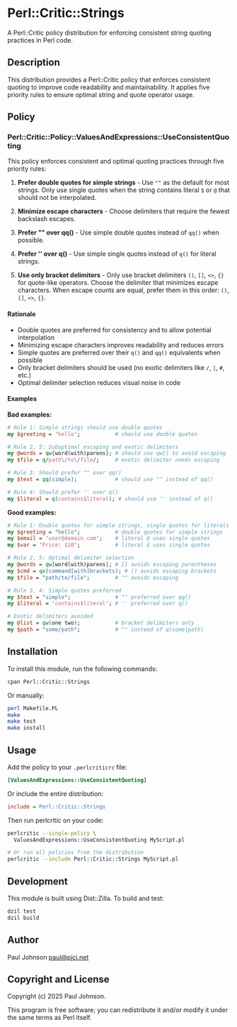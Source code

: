# Perl::Critic::Strings

A Perl::Critic policy distribution for enforcing consistent string quoting
practices in Perl code.

## Description

This distribution provides a Perl::Critic policy that enforces consistent
quoting to improve code readability and maintainability. It applies five
priority rules to ensure optimal string and quote operator usage.

## Policy

### Perl::Critic::Policy::ValuesAndExpressions::UseConsistentQuoting

This policy enforces consistent and optimal quoting practices through five
priority rules:

1. **Prefer double quotes for simple strings** - Use `""` as the default for
   most strings. Only use single quotes when the string contains literal `$`
   or `@` that should not be interpolated.

2. **Minimize escape characters** - Choose delimiters that require the fewest
   backslash escapes.

3. **Prefer "" over qq()** - Use simple double quotes instead of `qq()`
   when possible.

4. **Prefer '' over q()** - Use simple single quotes instead of `q()` for
   literal strings.

5. **Use only bracket delimiters** - Only use bracket delimiters `()`, `[]`,
   `<>`, `{}` for quote-like operators. Choose the delimiter that minimizes
   escape characters. When escape counts are equal, prefer them in this
   order: `()`, `[]`, `<>`, `{}`.

#### Rationale

- Double quotes are preferred for consistency and to allow potential
  interpolation
- Minimizing escape characters improves readability and reduces errors
- Simple quotes are preferred over their `q()` and `qq()` equivalents when
  possible
- Only bracket delimiters should be used (no exotic delimiters like `/`,
  `|`, `#`, etc.)
- Optimal delimiter selection reduces visual noise in code

#### Examples

**Bad examples:**

```perl
# Rule 1: Simple strings should use double quotes
my $greeting = 'hello';           # should use double quotes

# Rule 2, 5: Suboptimal escaping and exotic delimiters
my @words = qw{word(with)parens}; # should use qw[] to avoid escaping
my $file = q/path\/to\/file/;     # exotic delimiter needs escaping

# Rule 3: Should prefer "" over qq()
my $text = qq(simple);            # should use "" instead of qq()

# Rule 4: Should prefer '' over q()
my $literal = q(contains$literal); # should use '' instead of q()
```

**Good examples:**

```perl
# Rule 1: Double quotes for simple strings, single quotes for literals
my $greeting = "hello";           # double quotes for simple strings
my $email = 'user@domain.com';    # literal @ uses single quotes
my $var = 'Price: $10';           # literal $ uses single quotes

# Rule 2, 5: Optimal delimiter selection
my @words = qw[word(with)parens]; # [] avoids escaping parentheses
my $cmd = qx(command[with]brackets); # () avoids escaping brackets
my $file = "path/to/file";        # "" avoids escaping

# Rule 3, 4: Simple quotes preferred
my $text = "simple";              # "" preferred over qq()
my $literal = 'contains$literal'; # '' preferred over q()

# Exotic delimiters avoided
my @list = qw(one two);           # bracket delimiters only
my $path = "some/path";           # "" instead of q|some|path|
```

## Installation

To install this module, run the following commands:

```bash
cpan Perl::Critic::Strings
```

Or manually:

```bash
perl Makefile.PL
make
make test
make install
```

## Usage

Add the policy to your `.perlcriticrc` file:

```ini
[ValuesAndExpressions::UseConsistentQuoting]
```

Or include the entire distribution:

```ini
include = Perl::Critic::Strings
```

Then run perlcritic on your code:

```bash
perlcritic --single-policy \
  ValuesAndExpressions::UseConsistentQuoting MyScript.pl

# Or run all policies from the distribution
perlcritic --include Perl::Critic::Strings MyScript.pl
```

## Development

This module is built using Dist::Zilla. To build and test:

```bash
dzil test
dzil build
```

## Author

Paul Johnson <paul@pjcj.net>

## Copyright and License

Copyright (c) 2025 Paul Johnson.

This program is free software; you can redistribute it and/or modify
it under the same terms as Perl itself.
